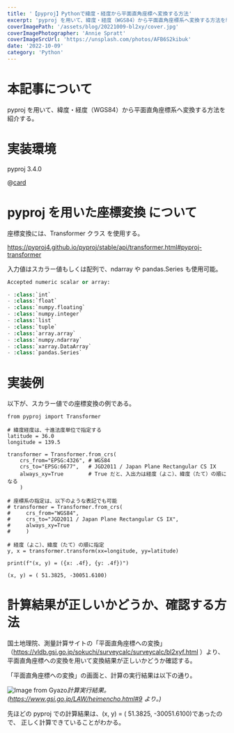 ```yaml
---
title: '【pyproj】Pythonで緯度・経度から平面直角座標へ変換する方法'
excerpt: 'pyproj を用いて、緯度・経度（WGS84）から平面直角座標系へ変換する方法を紹介する。'
coverImagePath: '/assets/blog/20221009-bl2xy/cover.jpg'
coverImagePhotographer: 'Annie Spratt'
coverImageSrcUrl: 'https://unsplash.com/photos/AFB6S2kibuk'
date: '2022-10-09'
category: 'Python'
---
```


# 本記事について

pyproj を用いて、緯度・経度（WGS84）から平面直角座標系へ変換する方法を紹介する。

# 実装環境

pyproj 3.4.0

@[card](https://pyproj4.github.io/pyproj/stable/index.html)

# pyproj を用いた座標変換 について

座標変換には、Transformer クラス を使用する。

https://pyproj4.github.io/pyproj/stable/api/transformer.html#pyproj-transformer

入力値はスカラー値もしくは配列で、ndarray や pandas.Series も使用可能。

```python
Accepted numeric scalar or array:

- :class:`int`
- :class:`float`
- :class:`numpy.floating`
- :class:`numpy.integer`
- :class:`list`
- :class:`tuple`
- :class:`array.array`
- :class:`numpy.ndarray`
- :class:`xarray.DataArray`
- :class:`pandas.Series`
```

# 実装例

以下が、スカラー値での座標変換の例である。

```python:緯度・経度（WGS84）から平面直角座標系（第Ⅸ系）へ変換
from pyproj import Transformer

# 緯度経度は、十進法度単位で指定する
latitude = 36.0
longitude = 139.5

transformer = Transformer.from_crs(
    crs_from="EPSG:4326", # WGS84
    crs_to="EPSG:6677",   # JGD2011 / Japan Plane Rectangular CS IX
    always_xy=True        # True だと、入出力は経度（よこ）、緯度（たて）の順になる
    )

# 座標系の指定は、以下のような表記でも可能
# transformer = Transformer.from_crs(
#     crs_from="WGS84",
#     crs_to="JGD2011 / Japan Plane Rectangular CS IX",
#     always_xy=True
#     )

# 経度（よこ）、緯度（たて）の順に指定
y, x = transformer.transform(xx=longitude, yy=latitude)

print(f"(x, y) = ({x: .4f}, {y: .4f})")
```

```:出力結果
(x, y) = ( 51.3825, -30051.6100)
```

# 計算結果が正しいかどうか、確認する方法

国土地理院、測量計算サイトの「平面直角座標への変換」（https://vldb.gsi.go.jp/sokuchi/surveycalc/surveycalc/bl2xyf.html ）より、平面直角座標への変換を用いて変換結果が正しいかどうか確認する。

「平面直角座標への変換」の画面と、計算の実行結果は以下の通り。

![Image from Gyazo](https://i.gyazo.com/a4669cca01f258c7751140ddcb230936.png)_計算実行結果。(https://www.gsi.go.jp/LAW/heimencho.html#9 より。)_

先ほどの pyproj での計算結果は、(x, y) = ( 51.3825, -30051.6100)であったので、
正しく計算できていることがわかる。
